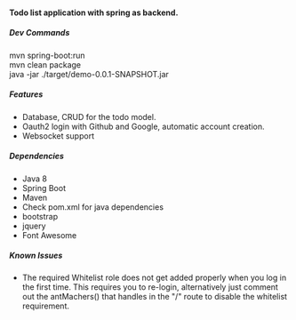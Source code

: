 #### Todo list application with spring as backend.

##### Dev Commands
mvn spring-boot:run  
mvn clean package  
java -jar ./target/demo-0.0.1-SNAPSHOT.jar  


##### Features
* Database, CRUD for the todo model.
* Oauth2 login with Github and Google, automatic account creation.
* Websocket support

##### Dependencies
* Java 8
* Spring Boot
* Maven
* Check pom.xml for java dependencies
* bootstrap
* jquery
* Font Awesome

##### Known Issues
* The required Whitelist role does not get added properly when you log in the first time. This requires you to re-login, alternatively just comment out the antMachers() that handles in the "/" route to disable the whitelist requirement.